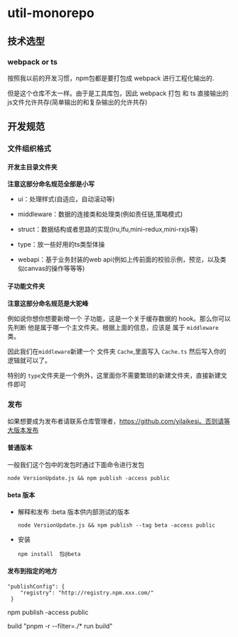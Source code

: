 # util-monorepo



## 技术选型

### webpack or ts 

按照我以前的开发习惯，npm包都是要打包成 webpack 进行工程化输出的.

但是这个仓库不太一样。由于是工具库包，因此 webpack 打包 和 ts 直接输出的 js文件允许共存(简单输出的和复杂输出的允许共存)



## 开发规范



### 文件组织格式

#### 开发主目录文件夹

**注意这部分命名规范全部是小写**


- ui：处理样式(自适应，自动滚动等)

- middleware：数据的连接类和处理类(例如责任链,策略模式)

- struct：数据结构或者思路的实现(lru,lfu,mini-redux,mini-rxjs等)

- type：放一些好用的ts类型体操

- webapi：基于业务封装的web api(例如上传前面的校验示例，预览，以及类似canvas的操作等等等)



#### 子功能文件夹

**注意这部分命名规范是大驼峰**

例如说你想你想要新增一个 子功能，这是一个关于缓存数据的 hook。那么你可以 先判断 他是属于哪一个主文件夹。根据上面的信息，应该是 属于 `middleware` 类。

因此我们在` middleware `新建一个 文件夹 `Cache`,里面写入 `Cache.ts` 然后写入你的逻辑就可以了。



特别的 `type`文件夹是一个例外，这里面你不需要繁琐的新建文件夹，直接新建文件即可





### 发布

如果想要成为发布者请联系仓库管理者，https://github.com/yilaikesi。否则请等大版本发布

#### 普通版本

一般我们这个包中的发包时通过下面命令进行发包

```shell
node VersionUpdate.js && npm publish -access public
```



#### beta 版本 

- 解释和发布 :beta 版本供内部测试的版本

  ```shell
  node VersionUpdate.js && npm publish --tag beta -access public
  ```

- 安装

  ```shell
  npm install  包@beta 
  ```

  





#### 发布到指定的地方

```shell
"publishConfig": {
    "registry": "http://registry.npm.xxx.com/"
 }
```









npm publish -access public


build "pnpm -r --filter=./* run build"

